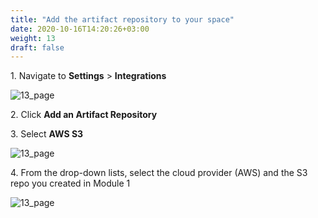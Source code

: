```yaml
---
title: "Add the artifact repository to your space"
date: 2020-10-16T14:20:26+03:00
weight: 13
draft: false
---
```

1\. Navigate to __Settings__ > __Integrations__

![13_page](/images/module3/13_page.png)

2\. Click __Add an Artifact Repository__

3\. Select __AWS S3__

![13_page](/images/module3/14_page.png)

4\. From the drop-down lists, select the cloud provider (AWS) and the S3 repo you created in Module 1

![13_page](/images/module3/15_page_1.png)
